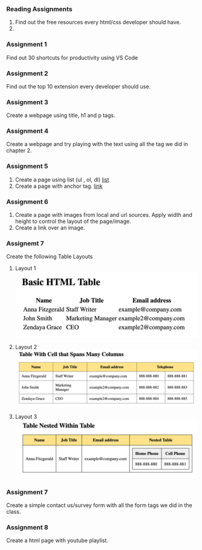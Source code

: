 ### Reading Assignments

1. Find out the free resources every html/css developer should have.
2. 




### Assignment 1

Find out 30 shortcuts for productivity using VS Code

### Assignment 2

Find out the top 10 extension every developer should use.

### Assignment 3

Create a webpage using title, h1 and p tags.

### Assignment 4

Create a webpage and try playing with the text using all the tag we did in chapter 2.

### Assignment 5

1. Create a page using list (ul , ol, dl) [list](https://www.w3schools.com/html/html_lists.asp)
2. Create a page with anchor tag. [link](https://www.w3schools.com/html/html_links.asp)


### Assignment 6

1. Create a page with images from local and url sources. Apply width and height to control the layout of the page/image.
2. Create a link over an image.

### Assignemt 7
Create the following Table Layouts

1.  Layout 1
![Table Layout1](/assets/tables_layout/Layout_1.png)

2.  Layout 2
![Table Layout1](/assets/tables_layout/Layout_2.png)

3.  Layout 3
![Table Layout1](/assets/tables_layout/Layout_3.png)

### Assignment 7

Create a simple contact us/survey form with all the form tags we did in the class.

### Assignment 8

Create a html page with youtube playlist.


